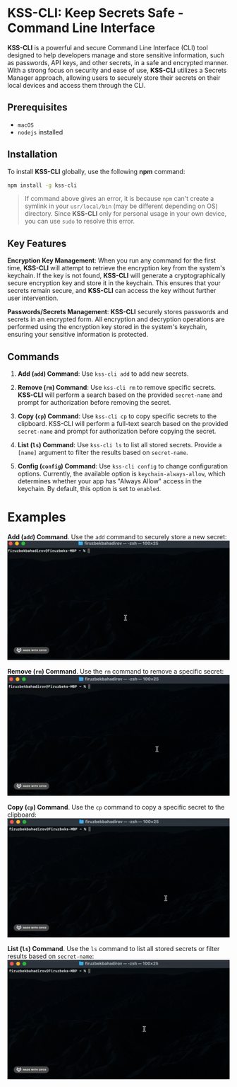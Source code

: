 # KSS-CLI: Keep Secrets Safe - Command Line Interface

**KSS-CLI** is a powerful and secure Command Line Interface (CLI) tool designed to help developers manage and store sensitive information, such as passwords, API keys, and other secrets, in a safe and encrypted manner. With a strong focus on security and ease of use, **KSS-CLI** utilizes a Secrets Manager approach, allowing users to securely store their secrets on their local devices and access them through the CLI.

## Prerequisites

* `macOS`
* `nodejs` installed

## Installation

To install **KSS-CLI** globally, use the following **npm** command:

```bash
npm install -g kss-cli
```
> If command above gives an error, it is because `npm` can't create a symlink in your `usr/local/bin` (may be different depending on OS) directory.
Since **KSS-CLI** only for personal usage in your own device, you can use `sudo` to resolve this error.  

## Key Features

**Encryption Key Management**: When you run any command for the first time, **KSS-CLI** will attempt to retrieve the encryption key from the system's keychain. If the key is not found, **KSS-CLI** will generate a cryptographically secure encryption key and store it in the keychain. This ensures that your secrets remain secure, and **KSS-CLI** can access the key without further user intervention.

**Passwords/Secrets Management**: **KSS-CLI** securely stores passwords and secrets in an encrypted form. All encryption and decryption operations are performed using the encryption key stored in the system's keychain, ensuring your sensitive information is protected.

## Commands

1. **Add (`add`) Command**: Use `kss-cli add` to add new secrets.

2. **Remove (`rm`) Command**: Use `kss-cli rm` to remove specific secrets. **KSS-CLI** will perform a search based on the provided `secret-name` and prompt for authorization before removing the secret.

3. **Copy (`cp`) Command**: Use `kss-cli cp` to copy specific secrets to the clipboard. KSS-CLI will perform a full-text search based on the provided `secret-name` and prompt for authorization before copying the secret.

4. **List (`ls`) Command**: Use `kss-cli ls` to list all stored secrets. Provide a `[name]` argument to filter the results based on `secret-name`.

5. **Config (`config`) Command**: Use `kss-cli config` to change configuration options. Currently, the available option is `keychain-always-allow`, which determines whether your app has "Always Allow" access in the keychain. By default, this option is set to `enabled`.

# Examples

**Add (`add`) Command**. Use the `add` command to securely store a new secret:  
![add command example](https://raw.githubusercontent.com/BakhadyrovF/kss-cli/master/media/examples/add.gif)

**Remove (`rm`) Command**. Use the `rm` command to remove a specific secret:
![rm command example](https://raw.githubusercontent.com/BakhadyrovF/kss-cli/master/media/examples/rm.gif)

**Copy (`cp`) Command**. Use the `cp` command to copy a specific secret to the clipboard:
![cp command example](https://raw.githubusercontent.com/BakhadyrovF/kss-cli/master/media/examples/cp.gif)

**List (`ls`) Command**. Use the `ls` command to list all stored secrets or filter results based on `secret-name`:
![ls command example](https://raw.githubusercontent.com/BakhadyrovF/kss-cli/master/media/examples/ls.gif)
